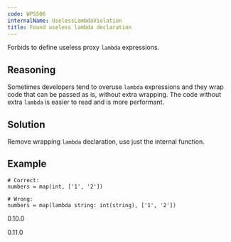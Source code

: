 ```yaml
---
code: WPS506
internalName: UselessLambdaViolation
title: Found useless lambda declaration
---
```


Forbids to define useless proxy `lambda` expressions.

## Reasoning
Sometimes developers tend to overuse `lambda` expressions and they
wrap code that can be passed as is, without extra wrapping. The code
without extra `lambda` is easier to read and is more performant.

## Solution
Remove wrapping `lambda` declaration, use just the internal
function.

## Example

    # Correct:
    numbers = map(int, ['1', '2'])
    
    # Wrong:
    numbers = map(lambda string: int(string), ['1', '2'])

<div class="versionadded">

0.10.0

</div>

<div class="versionchanged">

0.11.0

</div>